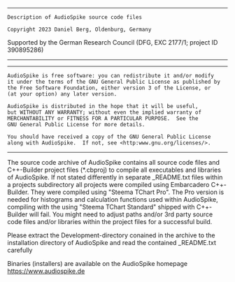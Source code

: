 ****************************************************************************
	Description of AudioSpike source code files

	Copyright 2023 Daniel Berg, Oldenburg, Germany
Supported by the German Research Council (DFG, EXC 2177/1; project ID 390895286)

****************************************************************************

****************************************************************************
    AudioSpike is free software: you can redistribute it and/or modify
    it under the terms of the GNU General Public License as published by
    the Free Software Foundation, either version 3 of the License, or
    (at your option) any later version.

    AudioSpike is distributed in the hope that it will be useful,
    but WITHOUT ANY WARRANTY; without even the implied warranty of
    MERCHANTABILITY or FITNESS FOR A PARTICULAR PURPOSE.  See the
    GNU General Public License for more details.

    You should have received a copy of the GNU General Public License
    along with AudioSpike.  If not, see <http:www.gnu.org/licenses/>.
****************************************************************************

The source code archive of AudioSpike contains all source code files and
C++-Builder project files (*.cbproj) to compile all executables and libraries
of AudioSpike. If not stated differently in separate _README.txt files within 
a projects subdirectory all projects were compiled using Embarcadero C++-Builder. 
They were compiled using "Steema TChart Pro". The Pro version is needed for 
histograms and calculation functions used within AudioSpike, compiling with the 
using "Steema TChart Standard" shipped with C++-Builder will fail.
You might need to adjust paths and/or 3rd party source code files and/or libraries 
within the project files for a successful build. 


Please extract the Development-directory conained in the archive to the installation 
directory of AudioSpike and read the contained _README.txt carefully

Binaries (installers) are available on the AudioSpike homepage https://www.audiospike.de
